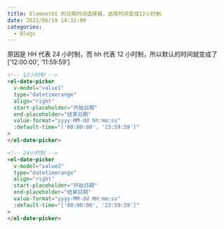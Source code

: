 ```yaml
---
title: ElementUI 的日期时间选择器，选择时间变成12小时制
date: 2022/06/19 14:32:00
categories:
  - Blogs
---
```


原因是 HH 代表 24 小时制，而 hh 代表 12 小时制，所以默认的时间就变成了[‘12:00:00’, ‘11:59:59’]

```html
<!-- 12小时制 -->
<el-date-picker
  v-model="value1"
  type="datetimerange"
  align="right"
  start-placeholder="开始日期"
  end-placeholder="结束日期"
  value-format="yyyy-MM-dd hh:mm:ss"
  :default-time="['00:00:00', '23:59:59']"
>
</el-date-picker>
```

```html
<!-- 24小时制 -->
<el-date-picker
  v-model="value2"
  type="datetimerange"
  align="right"
  start-placeholder="开始日期"
  end-placeholder="结束日期"
  value-format="yyyy-MM-dd HH:mm:ss"
  :default-time="['00:00:00', '23:59:59']"
>
</el-date-picker>
```
